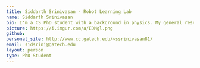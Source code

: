 ```yaml
---
title: Siddarth Srinivasan - Robot Learning Lab
name: Siddarth Srinivasan
bio: I'm a CS PhD student with a background in physics. My general research interests are in AI, machine learning, and natural language processing, with particular attention to the societal and ethical implications of deploying intelligent systems on a large scale.
picture: https://i.imgur.com/a/EDMgl.png
github: 
personal_site: http://www.cc.gatech.edu/~ssrinivasan81/
email: sidsrini@gatech.edu
layout: person
type: PhD Student
---
```

